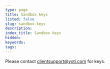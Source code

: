 ```yaml
---
type: page
title: Sandbox keys
listed: false
slug: sandbox-keys
description: 
index_title: Sandbox keys
hidden: 
keywords: 
tags: 
---
```


Please contact [clientsupport@yoti.com](mailto:clientsupport@yoti.com) for keys.